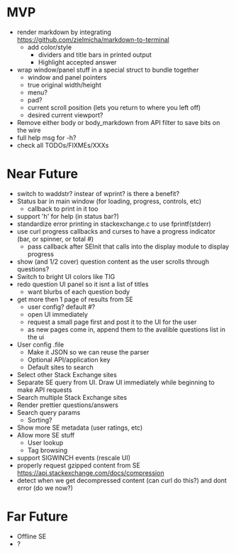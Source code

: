 # MVP
- render markdown by integrating https://github.com/zielmicha/markdown-to-terminal
   - add color/style
      - dividers and title bars in printed output
      - Highlight accepted answer
- wrap window/panel stuff in a special struct to bundle together
   - window and panel pointers
   - true original width/height
   - menu?
   - pad?
   - current scroll position (lets you return to where you left off)
   - desired current viewport?
- Remove either body or body_markdown from API filter to save bits on the wire
- full help msg for -h?
- check all TODOs/FIXMEs/XXXs



# Near Future
- switch to waddstr? instear of wprint? is there a benefit?
- Status bar in main window (for loading, progress, controls, etc)
   - callback to print in it too
- support 'h' for help (in status bar?)
- standardize error printing in stackexchange.c to use fprintf(stderr)
- use curl progress callbacks and curses to have a progress indicator (bar, or spinner, or total #)
   - pass callback after SEInit that calls into the display module to display progress
- show (and 1/2 cover) question content as the user scrolls through questions?
- Switch to bright UI colors like TIG
- redo question UI panel so it isnt a list of titles
   - want blurbs of each question body
- get more then 1 page of results from SE
   - user config? default #?
   - open UI immediately
   - request a small page first and post it to the UI for the user
   - as new pages come in, append them to the avalible questions list in the ui
- User config .file
   - Make it JSON so we can reuse the parser
   - Optional API/application key
   - Default sites to search
- Select other Stack Exchange sites
- Separate SE query from UI. Draw UI immediately while beginning to make API requests
- Search multiple Stack Exchange sites
- Render prettier questions/answers
- Search query params
   - Sorting?
- Show more SE metadata (user ratings, etc)
- Allow more SE stuff
   - User lookup
   - Tag browsing
- support SIGWINCH events (rescale UI)
- properly request gzipped content from SE https://api.stackexchange.com/docs/compression
- detect when we get decompressed content (can curl do this?) and dont error (do we now?)

# Far Future
- Offline SE
- ?

